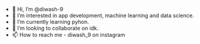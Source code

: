 - 👋 Hi, I’m @diwash-9
- 👀 I’m interested in app development, machine learning and data science.
- 🌱 I’m currently learning pyhon.
- 💞️ I’m looking to collaborate on idk.
- 📫 How to reach me - diwash_9 on instagram

<!---
diwash-9/diwash-9 is a ✨ special ✨ repository because its `README.md` (this file) appears on your GitHub profile.
You can click the Preview link to take a look at your changes.
--->

